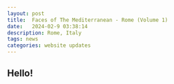```yaml
---
layout: post
title:  Faces of The Mediterranean - Rome (Volume 1)
date:   2024-02-9 03:38:14
description: Rome, Italy
tags: news
categories: website updates
---
```

  <h2>Hello!</h2>
  